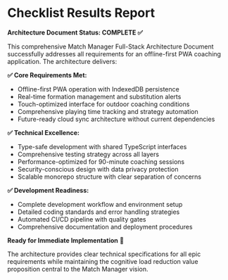 # Checklist Results Report

**Architecture Document Status: COMPLETE ✅**

This comprehensive Match Manager Full-Stack Architecture Document successfully addresses all requirements for an offline-first PWA coaching application. The architecture delivers:

**✅ Core Requirements Met:**
- Offline-first PWA operation with IndexedDB persistence
- Real-time formation management and substitution alerts
- Touch-optimized interface for outdoor coaching conditions
- Comprehensive playing time tracking and strategy automation
- Future-ready cloud sync architecture without current dependencies

**✅ Technical Excellence:**
- Type-safe development with shared TypeScript interfaces
- Comprehensive testing strategy across all layers
- Performance-optimized for 90-minute coaching sessions
- Security-conscious design with data privacy protection
- Scalable monorepo structure with clear separation of concerns

**✅ Development Readiness:**
- Complete development workflow and environment setup
- Detailed coding standards and error handling strategies
- Automated CI/CD pipeline with quality gates
- Comprehensive documentation and deployment procedures

**Ready for Immediate Implementation** 🚀

The architecture provides clear technical specifications for all epic requirements while maintaining the cognitive load reduction value proposition central to the Match Manager vision.